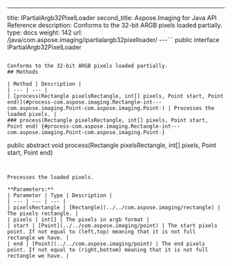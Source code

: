 ---
title: IPartialArgb32PixelLoader
second_title: Aspose.Imaging for Java API Reference
description: Conforms to the 32-bit ARGB pixels loaded partially.
type: docs
weight: 142
url: /java/com.aspose.imaging/ipartialargb32pixelloader/
---```
public interface IPartialArgb32PixelLoader
```

Conforms to the 32-bit ARGB pixels loaded partially.
## Methods

| Method | Description |
| --- | --- |
| [process(Rectangle pixelsRectangle, int[] pixels, Point start, Point end)](#process-com.aspose.imaging.Rectangle-int---com.aspose.imaging.Point-com.aspose.imaging.Point-) | Processes the loaded pixels. |
### process(Rectangle pixelsRectangle, int[] pixels, Point start, Point end) {#process-com.aspose.imaging.Rectangle-int---com.aspose.imaging.Point-com.aspose.imaging.Point-}
```
public abstract void process(Rectangle pixelsRectangle, int[] pixels, Point start, Point end)
```


Processes the loaded pixels.

**Parameters:**
| Parameter | Type | Description |
| --- | --- | --- |
| pixelsRectangle | [Rectangle](../../com.aspose.imaging/rectangle) | The pixels rectangle. |
| pixels | int[] | The pixels in argb format |
| start | [Point](../../com.aspose.imaging/point) | The start pixels point. If not equal to (left,top) meaning that it is not full rectangle we have. |
| end | [Point](../../com.aspose.imaging/point) | The end pixels point. If not equal to (right,bottom) meaning that it is not full rectangle we have. |

